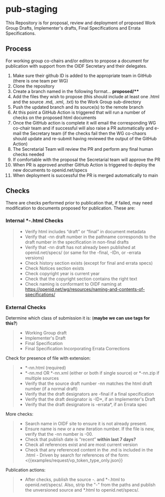 # pub-staging

This Repository is for proposal, review and deployment of proposed Work Group Drafts, Implementer's drafts, Final Specifications and Errata Specifications.

## Process 
For working group co-chairs and/or editors to propose a document for publication with support from the OIDF Secretary and their delegates.

1. Make sure their github ID is added to the appropriate team in GitHub (there is one team per WG)
2. Clone the repository
3. Create a branch named in the following format...  __proposed/**__
4. Add the files they wish to propose (this should include at least one .html and the source .md, .xml, .txt) to the Work Group sub-directory
5. Push the updated branch and its source(s) to the remote branch
6. At this point a GitHub Action is triggered that will run a number of checks on the proposed html documents 
7. Once the GitHub action is complete it will email the corresponding WG co-chair team and if successful will also raise a PR automatically and e-mail the Secretary team (if the checks fail then the WG co-chaors should update and re-submit having reviewed the output of the GitHub Action)
8. The Secretarial Team will review the PR and perform any final human checks needed
9. If comfortable with the proposal the Secretarial team will approve the PR
10. When PR is approved another GitHub Action is triggered to deploy the new documents to openid.net/specs
11. When deployment is successful the PR is merged automatically to main

## Checks
There are checks performed prior to publication that, if failed, may need modification to documents proposed for publication. These are:

### Internal *-<draft>.html Checks
> * Verify html includes “draft” or “final” in document metadata
> * Verify that -nn draft number in the pathname corresponds to the draft number in the specification in non-final drafts
> * Verify that -nn draft has not already been published at openid.net/specs/ (or same for the -final, -IDn, or -errata versions)
> * Check history section exists (except for final and errata specs)
> * Check Notices section exists
> * Check copyright year is current year
> * Check that the copyright section contains the right text
> * Check naming is conformant to OIDF naming at https://openid.net/wg/resources/naming-and-contents-of-specifications/

### External Checks
Determine which class of submission it is: (**maybe we can use tags for this?**)
> * Working Group draft
> * Implementer's Draft
> * Final Specification
> * Final Specification Incorporating Errata Corrections

Check for presence of file with extension:
> * *-nn.html (required)
> * *-nn.md OR *-nn.xml (either or both if single source) or *-nn.zip if multiple sources
> * Verify that the source draft number -nn matches the html draft number (if a normal draft)
> * Verify that the draft designators are -final if a final specification
> * Verify that the draft designator is -ID*, if an Implementer's Draft
> * Verify that the draft designatore is -errata*, if an Errata spec

More checks:
> * Search name in OIDF site to ensure it is not already present.
> * Ensure name is new or a new iteration number.  If the file is new, verify that the -nn number is -00.
> * Check that publish date is “recent” **within last 7 days?**
> * Check all references exist and are most current version
> * Check that any referenced content in the .md is included in the .html  - Driven by search for references of the form: <{{examples/request/vp_token_type_only.json}}

Publication actions:
> * After checks, publish the source *-<draft>.* and *-<draft>.html to openid.net/specs/.  Also, strip the "-<draft>" from the paths and publish the unversioned source and *.html to openid.net/specs/.
